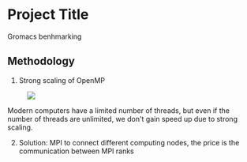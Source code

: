 # Project Title

Gromacs benhmarking

## Methodology
1. Strong scaling of OpenMP
<figure>
  <img src="https://github.com/hoatrinhusc/Gromacs-benchmark/blob/main/1MPI-OpenMP.png"/>
</figure>

Modern computers have a limited number of threads, but even if the number of threads are unlimited, we don't gain speed up due to strong scaling.

2. Solution: MPI to connect different computing nodes, the price is the communication between MPI ranks



